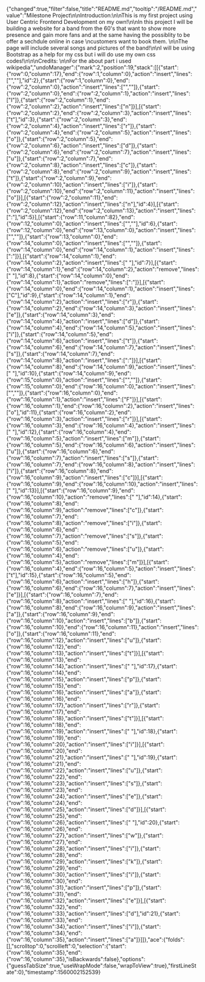 {"changed":true,"filter":false,"title":"README.md","tooltip":"/README.md","value":"Milestone Project\n\nIntroduction:\n\nThis is my first project using User Centric Frontend Development on my own!\n\nIn this project I will be building a website for a band from the 60's that want to show more presence and gain more fans and at the same having the possiblity to be offer a sechdule online in case \ncustomers want to book them. \n\nThe page will include several songs and pictures of the band!\n\nI will be using Bootstrap as a help for my css but i will do use my own css codes!\n\n\nCredits: \n\nFor the about part i used wikipedia","undoManager":{"mark":2,"position":19,"stack":[[{"start":{"row":0,"column":17},"end":{"row":1,"column":0},"action":"insert","lines":["",""],"id":2},{"start":{"row":1,"column":0},"end":{"row":2,"column":0},"action":"insert","lines":["",""]},{"start":{"row":2,"column":0},"end":{"row":2,"column":1},"action":"insert","lines":["I"]},{"start":{"row":2,"column":1},"end":{"row":2,"column":2},"action":"insert","lines":["n"]}],[{"start":{"row":2,"column":2},"end":{"row":2,"column":3},"action":"insert","lines":["t"],"id":3},{"start":{"row":2,"column":3},"end":{"row":2,"column":4},"action":"insert","lines":["r"]},{"start":{"row":2,"column":4},"end":{"row":2,"column":5},"action":"insert","lines":["o"]},{"start":{"row":2,"column":5},"end":{"row":2,"column":6},"action":"insert","lines":["d"]},{"start":{"row":2,"column":6},"end":{"row":2,"column":7},"action":"insert","lines":["u"]},{"start":{"row":2,"column":7},"end":{"row":2,"column":8},"action":"insert","lines":["c"]},{"start":{"row":2,"column":8},"end":{"row":2,"column":9},"action":"insert","lines":["t"]},{"start":{"row":2,"column":9},"end":{"row":2,"column":10},"action":"insert","lines":["i"]},{"start":{"row":2,"column":10},"end":{"row":2,"column":11},"action":"insert","lines":["o"]}],[{"start":{"row":2,"column":11},"end":{"row":2,"column":12},"action":"insert","lines":["n"],"id":4}],[{"start":{"row":2,"column":12},"end":{"row":2,"column":13},"action":"insert","lines":[":"],"id":5}],[{"start":{"row":11,"column":82},"end":{"row":12,"column":0},"action":"insert","lines":["",""],"id":6},{"start":{"row":12,"column":0},"end":{"row":13,"column":0},"action":"insert","lines":["",""]},{"start":{"row":13,"column":0},"end":{"row":14,"column":0},"action":"insert","lines":["",""]},{"start":{"row":14,"column":0},"end":{"row":14,"column":1},"action":"insert","lines":[":"]}],[{"start":{"row":14,"column":1},"end":{"row":14,"column":2},"action":"insert","lines":[" "],"id":7}],[{"start":{"row":14,"column":1},"end":{"row":14,"column":2},"action":"remove","lines":[" "],"id":8},{"start":{"row":14,"column":0},"end":{"row":14,"column":1},"action":"remove","lines":[":"]}],[{"start":{"row":14,"column":0},"end":{"row":14,"column":1},"action":"insert","lines":["C"],"id":9},{"start":{"row":14,"column":1},"end":{"row":14,"column":2},"action":"insert","lines":["r"]},{"start":{"row":14,"column":2},"end":{"row":14,"column":3},"action":"insert","lines":["e"]},{"start":{"row":14,"column":3},"end":{"row":14,"column":4},"action":"insert","lines":["d"]},{"start":{"row":14,"column":4},"end":{"row":14,"column":5},"action":"insert","lines":["i"]},{"start":{"row":14,"column":5},"end":{"row":14,"column":6},"action":"insert","lines":["t"]},{"start":{"row":14,"column":6},"end":{"row":14,"column":7},"action":"insert","lines":["s"]},{"start":{"row":14,"column":7},"end":{"row":14,"column":8},"action":"insert","lines":[":"]}],[{"start":{"row":14,"column":8},"end":{"row":14,"column":9},"action":"insert","lines":[" "],"id":10},{"start":{"row":14,"column":9},"end":{"row":15,"column":0},"action":"insert","lines":["",""]},{"start":{"row":15,"column":0},"end":{"row":16,"column":0},"action":"insert","lines":["",""]},{"start":{"row":16,"column":0},"end":{"row":16,"column":1},"action":"insert","lines":["F"]}],[{"start":{"row":16,"column":1},"end":{"row":16,"column":2},"action":"insert","lines":["o"],"id":11},{"start":{"row":16,"column":2},"end":{"row":16,"column":3},"action":"insert","lines":["r"]}],[{"start":{"row":16,"column":3},"end":{"row":16,"column":4},"action":"insert","lines":[" "],"id":12},{"start":{"row":16,"column":4},"end":{"row":16,"column":5},"action":"insert","lines":["m"]},{"start":{"row":16,"column":5},"end":{"row":16,"column":6},"action":"insert","lines":["u"]},{"start":{"row":16,"column":6},"end":{"row":16,"column":7},"action":"insert","lines":["s"]},{"start":{"row":16,"column":7},"end":{"row":16,"column":8},"action":"insert","lines":["i"]},{"start":{"row":16,"column":8},"end":{"row":16,"column":9},"action":"insert","lines":["c"]}],[{"start":{"row":16,"column":9},"end":{"row":16,"column":10},"action":"insert","lines":[" "],"id":13}],[{"start":{"row":16,"column":9},"end":{"row":16,"column":10},"action":"remove","lines":[" "],"id":14},{"start":{"row":16,"column":8},"end":{"row":16,"column":9},"action":"remove","lines":["c"]},{"start":{"row":16,"column":7},"end":{"row":16,"column":8},"action":"remove","lines":["i"]},{"start":{"row":16,"column":6},"end":{"row":16,"column":7},"action":"remove","lines":["s"]},{"start":{"row":16,"column":5},"end":{"row":16,"column":6},"action":"remove","lines":["u"]},{"start":{"row":16,"column":4},"end":{"row":16,"column":5},"action":"remove","lines":["m"]}],[{"start":{"row":16,"column":4},"end":{"row":16,"column":5},"action":"insert","lines":["t"],"id":15},{"start":{"row":16,"column":5},"end":{"row":16,"column":6},"action":"insert","lines":["h"]},{"start":{"row":16,"column":6},"end":{"row":16,"column":7},"action":"insert","lines":["e"]}],[{"start":{"row":16,"column":7},"end":{"row":16,"column":8},"action":"insert","lines":[" "],"id":16},{"start":{"row":16,"column":8},"end":{"row":16,"column":9},"action":"insert","lines":["a"]},{"start":{"row":16,"column":9},"end":{"row":16,"column":10},"action":"insert","lines":["b"]},{"start":{"row":16,"column":10},"end":{"row":16,"column":11},"action":"insert","lines":["o"]},{"start":{"row":16,"column":11},"end":{"row":16,"column":12},"action":"insert","lines":["u"]},{"start":{"row":16,"column":12},"end":{"row":16,"column":13},"action":"insert","lines":["t"]}],[{"start":{"row":16,"column":13},"end":{"row":16,"column":14},"action":"insert","lines":[" "],"id":17},{"start":{"row":16,"column":14},"end":{"row":16,"column":15},"action":"insert","lines":["p"]},{"start":{"row":16,"column":15},"end":{"row":16,"column":16},"action":"insert","lines":["a"]},{"start":{"row":16,"column":16},"end":{"row":16,"column":17},"action":"insert","lines":["r"]},{"start":{"row":16,"column":17},"end":{"row":16,"column":18},"action":"insert","lines":["t"]}],[{"start":{"row":16,"column":18},"end":{"row":16,"column":19},"action":"insert","lines":[" "],"id":18},{"start":{"row":16,"column":19},"end":{"row":16,"column":20},"action":"insert","lines":["i"]}],[{"start":{"row":16,"column":20},"end":{"row":16,"column":21},"action":"insert","lines":[" "],"id":19},{"start":{"row":16,"column":21},"end":{"row":16,"column":22},"action":"insert","lines":["u"]},{"start":{"row":16,"column":22},"end":{"row":16,"column":23},"action":"insert","lines":["s"]},{"start":{"row":16,"column":23},"end":{"row":16,"column":24},"action":"insert","lines":["e"]},{"start":{"row":16,"column":24},"end":{"row":16,"column":25},"action":"insert","lines":["d"]}],[{"start":{"row":16,"column":25},"end":{"row":16,"column":26},"action":"insert","lines":[" "],"id":20},{"start":{"row":16,"column":26},"end":{"row":16,"column":27},"action":"insert","lines":["w"]},{"start":{"row":16,"column":27},"end":{"row":16,"column":28},"action":"insert","lines":["i"]},{"start":{"row":16,"column":28},"end":{"row":16,"column":29},"action":"insert","lines":["k"]},{"start":{"row":16,"column":29},"end":{"row":16,"column":30},"action":"insert","lines":["i"]},{"start":{"row":16,"column":30},"end":{"row":16,"column":31},"action":"insert","lines":["p"]},{"start":{"row":16,"column":31},"end":{"row":16,"column":32},"action":"insert","lines":["e"]}],[{"start":{"row":16,"column":32},"end":{"row":16,"column":33},"action":"insert","lines":["d"],"id":21},{"start":{"row":16,"column":33},"end":{"row":16,"column":34},"action":"insert","lines":["i"]},{"start":{"row":16,"column":34},"end":{"row":16,"column":35},"action":"insert","lines":["a"]}]]},"ace":{"folds":[],"scrolltop":0,"scrollleft":0,"selection":{"start":{"row":16,"column":35},"end":{"row":16,"column":35},"isBackwards":false},"options":{"guessTabSize":true,"useWrapMode":false,"wrapToView":true},"firstLineState":0},"timestamp":1560002152539}